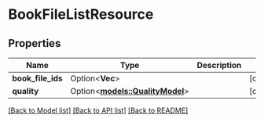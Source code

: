 # BookFileListResource

## Properties

Name | Type | Description | Notes
------------ | ------------- | ------------- | -------------
**book_file_ids** | Option<**Vec<i32>**> |  | [optional]
**quality** | Option<[**models::QualityModel**](QualityModel.md)> |  | [optional]

[[Back to Model list]](../README.md#documentation-for-models) [[Back to API list]](../README.md#documentation-for-api-endpoints) [[Back to README]](../README.md)


